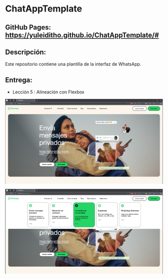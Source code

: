 # ChatAppTemplate

## GitHub Pages: https://yuleiditho.github.io/ChatAppTemplate/#

## Descripción: 
Este repositorio contiene una plantilla de la interfaz de WhatsApp. 

## Entrega:
- Lección 5 : Alineación con Flexbox 

![Vista Previa](preview/navbar.png)

![Vista Previa](preview/flexbox.png)


